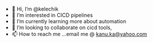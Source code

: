 - 👋 Hi, I’m @kelechik
- 👀 I’m interested in CICD pipelines
- 🌱 I’m currently learning more about automation
- 💞️ I’m looking to collaborate on cicd tools, 
- 📫 How to reach me ...email me @ kanu.ka@yahoo.com

<!---
kelechik/kelechik is a ✨ special ✨ repository because its `README.md` (this file) appears on your GitHub profile.
You can click the Preview link to take a look at your changes.
--->
